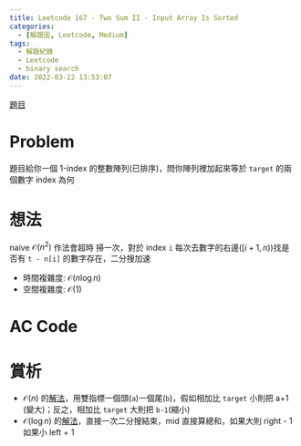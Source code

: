 ```yaml
---
title: Leetcode 167 - Two Sum II - Input Array Is Sorted
categories:
  - [解題區, Leetcode, Medium]
tags:
  - 解題紀錄
  - Leetcode
  - binary search
date: 2022-03-22 13:53:07
---
```


[題目](https://leetcode.com/problems/two-sum-ii-input-array-is-sorted/)

# Problem

題目給你一個 1-index 的整數陣列(已排序)，問你陣列裡加起來等於 `target` 的兩個數字 index 為何

# 想法

naive $\mathcal{O}(n^2)$ 作法會超時
掃一次，對於 index `i` 每次去數字的右邊($[i+1, n)$)找是否有 `t - n[i]` 的數字存在，二分搜加速

- 時間複雜度: $\mathcal{O}(n\log{n})$
- 空間複雜度: $\mathcal{O}(1)$

# AC Code

<script src="https://emgithub.com/embed.js?target=https%3A%2F%2Fgithub.com%2Froy4801%2Fsolved_problems%2Fblob%2Fmaster%2Fleetcode%2F167.cpp%23L17-L50&style=github&showBorder=on&showLineNumbers=on&showFileMeta=on&showCopy=on"></script>

# 賞析

- $\mathcal{O}(n)$ 的[解法](https://leetcode.com/problems/two-sum-ii-input-array-is-sorted/discuss/51253/A-simple-O(n)-solution)，用雙指標一個頭(`a`)一個尾(`b`)，假如相加比 `target` 小則把 a+1 (變大)；反之，相加比 `target` 大則把 `b-1`(縮小)
- $\mathcal{O}(\log{n})$ 的[解法](https://leetcode.com/problems/two-sum-ii-input-array-is-sorted/discuss/51239/Share-my-java-AC-solution.)，直接一次二分搜結束，mid 直接算總和，如果大則 right - 1 如果小 left + 1